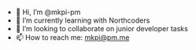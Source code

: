 - 👋 Hi, I’m @mkpi-pm
- 🌱 I’m currently learning with Northcoders 
- 💞️ I’m looking to collaborate on junior developer tasks
- 📫 How to reach me: mkpi@pm.me

<!---
mkpi-pm/mkpi-pm is a ✨ special ✨ repository because its `README.md` (this file) appears on your GitHub profile.
You can click the Preview link to take a look at your changes.
--->
